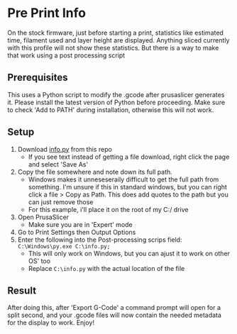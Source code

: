 # Pre Print Info

On the stock firmware, just before starting a print, statistics like estimated time, filament used and layer height are displayed. 
Anything sliced currently with this profile will not show these statistics. But there is a way to make that work using a post processing script

## Prerequisites

This uses a Python script to modify the .gcode after prusaslicer generates it. Please install the latest version of Python before proceeding. Make sure to check 'Add to PATH' during installation, otherwise this will not work.

## Setup

1. Download [info.py](https://raw.github.com/suchmememanyskill/PrusaSlicer-Ender3-v3-SE-Config/main/img/info.py) from this repo
    - If you see text instead of getting a file download, right click the page and select 'Save As'
2. Copy the file somewhere and note down its full path. 
    - Windows makes it unneseseraily difficult to get the full path from something. I'm unsure if this in standard windows, but you can right click a file > Copy as Path. This does add quotes to the path but you can just remove those
    - For this example, i'll place it on the root of my C:/ drive
3. Open PrusaSlicer
    - Make sure you are in 'Expert' mode
4. Go to Print Settings then Output Options
5. Enter the following into the Post-processing scrips field: `C:\Windows\py.exe C:\info.py;`
    - This will only work on Windows, but you can ajust it to work on other OS' too
    - Replace `C:\info.py` with the actual location of the file

## Result

After doing this, after 'Export G-Code' a command prompt will open for a split second, and your .gcode files will now contain the needed metadata for the display to work. Enjoy!